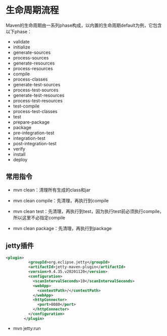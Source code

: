 # 生命周期流程

Maven的生命周期由一系列phase构成，以内置的生命周期default为例，它包含以下phase：

- validate
- initialize
- generate-sources
- process-sources
- generate-resources
- process-resources
- compile
- process-classes
- generate-test-sources
- process-test-sources
- generate-test-resources
- process-test-resources
- test-compile
- process-test-classes
- test
- prepare-package
- package
- pre-integration-test
- integration-test
- post-integration-test
- verify
- install
- deploy

## 常用指令

- mvn clean：清理所有生成的class和jar

- mvn clean compile：先清理，再执行到compile

- mvn clean test：先清理，再执行到test，因为执行test前必须执行compile，所以这里不必指定compile

- mvn clean package：先清理，再执行到package


## jetty插件

```xml
<plugin>
          <groupId>org.eclipse.jetty</groupId>
          <artifactId>jetty-maven-plugin</artifactId>
          <version>9.4.35.v20201120</version>
          <configuration>
            <scanIntervalSeconds>10</scanIntervalSeconds>
            <webApp>
              <contextPath>/</contextPath>
            </webApp>
            <httpConnector>
              <port>8080</port>
            </httpConnector>
          </configuration>
        </plugin>
```

- mvn jetty:run 

